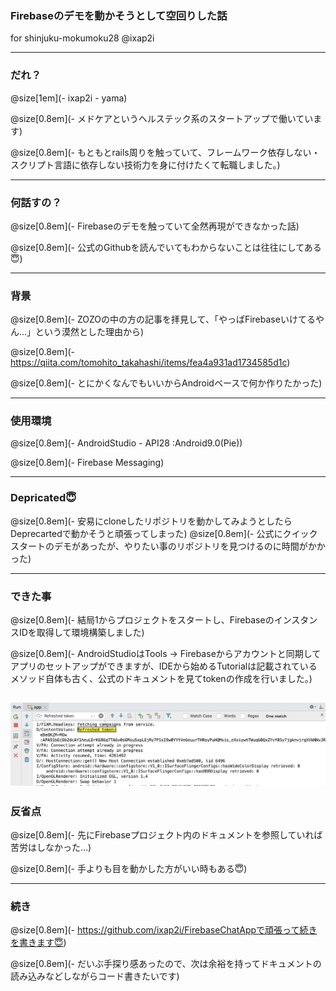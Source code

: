 ### Firebaseのデモを動かそうとして空回りした話

for shinjuku-mokumoku28 @ixap2i

--- 

### だれ？
@size[1em](- ixap2i - yama)

@size[0.8em](- メドケアというヘルステック系のスタートアップで働いています)


@size[0.8em](- もともとrails周りを触っていて、フレームワーク依存しない・スクリプト言語に依存しない技術力を身に付けたくて転職しました。)

---

### 何話すの？


@size[0.8em](- Firebaseのデモを触っていて全然再現ができなかった話)

@size[0.8em](- 公式のGithubを読んでいてもわからないことは往往にしてある😇)

---

### 背景
@size[0.8em](- ZOZOの中の方の記事を拝見して、「やっぱFirebaseいけてるやん…」という漠然とした理由から)

@size[0.8em](- https://qiita.com/tomohito_takahashi/items/fea4a931ad1734585d1c)


@size[0.8em](- とにかくなんでもいいからAndroidベースで何か作りたかった)


---

### 使用環境

@size[0.8em](- AndroidStudio - API28 :Android9.0(Pie))

@size[0.8em](- Firebase Messaging)


---

### Depricated😇

@size[0.8em](- 安易にcloneしたリポジトリを動かしてみようとしたらDeprecartedで動かそうと頑張ってしまった)
@size[0.8em](- 公式にクイックスタートのデモがあったが、やりたい事のリポジトリを見つけるのに時間がかかった)



---


### できた事

@size[0.8em](- 結局1からプロジェクトをスタートし、FirebaseのインスタンスIDを取得して環境構築しました)

@size[0.8em](- AndroidStudioはTools -> Firebaseからアカウントと同期してアプリのセットアップができますが、IDEから始めるTutorialは記載されているメソッド自体も古く、公式のドキュメントを見てtokenの作成を行いました。)

![本日の成果？](token.png)
---


### 反省点

@size[0.8em](- 先にFirebaseプロジェクト内のドキュメントを参照していれば苦労はしなかった…)

@size[0.8em](- 手よりも目を動かした方がいい時もある😇)


--- 

### 続き

@size[0.8em](- https://github.com/ixap2i/FirebaseChatAppで頑張って続きを書きます😇)

@size[0.8em](- だいぶ手探り感あったので、次は余裕を持ってドキュメントの読み込みなどしながらコード書きたいです)
